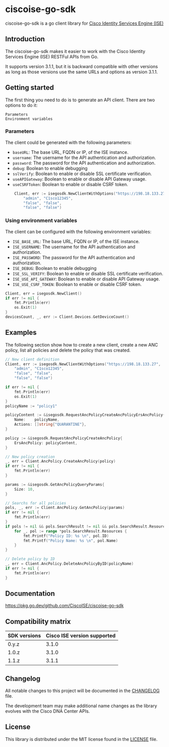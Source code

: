 # ciscoise-go-sdk
ciscoise-go-sdk is a go client library for [Cisco Identity Services Engine (ISE) ](https://developer.cisco.com/identity-services-engine/)  

## Introduction
The ciscoise-go-sdk makes it easier to work with the Cisco Identity Services Engine (ISE) RESTFul APIs from Go.

It supports version 3.1.1, but it is backward compatible with other versions as long as those versions use the same URLs and options as version 3.1.1.

## Getting started

The first thing you need to do is to generate an API client. There are two options to do it:

    Parameters
    Environment variables

### Parameters

The client could be generated with the following parameters:

- `baseURL`: The base URL, FQDN or IP, of the ISE instance.
- `username`: The username for the API authentication and authorization.
- `password`: The password for the API authentication and authorization.
- `debug`: Boolean to enable debugging
- `sslVerify`: Boolean to enable or disable SSL certificate verification.
- `useAPIGateway`: Boolean to enable or disable API Gateway usage.
- `useCSRFToken`: Boolean to enable or disable CSRF token.

```go
    Client, err := isegosdk.NewClientWithOptions("https://198.18.133.27",
        "admin", "C1sco12345",
        "false", "false",
        "false", "false")

```

### Using environment variables

The client can be configured with the following environment variables:

- `ISE_BASE_URL`: The base URL, FQDN or IP, of the ISE instance.
- `ISE_USERNAME`: The username for the API authentication and authorization.
- `ISE_PASSWORD`: The password for the API authentication and authorization.
- `ISE_DEBUG`: Boolean to enable debugging
- `ISE_SSL_VERIFY`: Boolean to enable or disable SSL certificate verification.
- `ISE_USE_API_GATEWAY`: Boolean to enable or disable API Gateway usage.
- `ISE_USE_CSRF_TOKEN`: Boolean to enable or disable CSRF token.

```go
Client, err = isegosdk.NewClient()
if err != nil {
    fmt.Println(err)
    os.Exit(1)
}
devicesCount, _, err := Client.Devices.GetDeviceCount()
```





## Examples
The following section show how to create a new client, create a new ANC policy, list all policies and delete the policy that was created. 

```go
// New client definition
Client, err := isegosdk.NewClientWithOptions("https://198.18.133.27",
	"admin", "C1sco12345",
	"false", "false",
	"false", "false")

if err != nil {
	fmt.Println(err)
	os.Exit(1)
}
policyName := "policy1"

policyContent := &isegosdk.RequestAncPolicyCreateAncPolicyErsAncPolicy{
	Name:    policyName,
	Actions: []string{"QUARANTINE"},
}

policy := &isegosdk.RequestAncPolicyCreateAncPolicy{
	ErsAncPolicy: policyContent,
}

// New policy creation
_, err = Client.AncPolicy.CreateAncPolicy(policy)
if err != nil {
	fmt.Println(err)
}

params := &isegosdk.GetAncPolicyQueryParams{
	Size: 10,
}

// Searchs for all policies
pols, _, err := Client.AncPolicy.GetAncPolicy(params)
if err != nil {
	fmt.Println(err)
}
if pols != nil && pols.SearchResult != nil && pols.SearchResult.Resources != nil {
	for _, pol := range *pols.SearchResult.Resources {
		fmt.Printf("Policy ID: %s \n", pol.ID)
		fmt.Printf("Policy Name: %s \n", pol.Name)
	}
}

// Delete policy by ID
_, err = Client.AncPolicy.DeleteAncPolicyByID(policyName)
if err != nil {
	fmt.Println(err)
}
```

## Documentation
https://pkg.go.dev/github.com/CiscoISE/ciscoise-go-sdk

## Compatibility matrix

| SDK versions | Cisco ISE version supported |
|--------------|-----------------------------|
| 0.y.z        |  3.1.0                      |
| 1.0.z        |  3.1.0                      |
| 1.1.z        |  3.1.1                      |

## Changelog

All notable changes to this project will be documented in the [CHANGELOG](https://github.com/CiscoISE/ciscoise-go-sdk/blob/main/CHANGELOG.md) file.

The development team may make additional name changes as the library evolves with the Cisco DNA Center APIs.

## License

This library is distributed under the MIT license found in the [LICENSE](./LICENSE) file.
